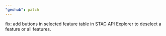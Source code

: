 ```yaml
---
"geohub": patch
---
```


fix: add buttons in selected feature table in STAC API Explorer to deselect a feature or all features.
